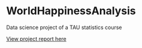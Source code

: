 # WorldHappinessAnalysis
Data science project of a TAU statistics course 


[View project report here](https://htmlpreview.github.io/?https://github.com/MrPupik/WorldHappinessAnalysis/blob/master/final_report.html)
